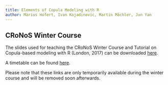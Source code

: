 ```yaml
---
title: Elements of Copula Modeling with R
author: Marius Hofert, Ivan Kojadinovic, Martin Mächler, Jun Yan
---
```


## CRoNoS Winter Course

The slides used for teaching the CRoNoS Winter Course and Tutorial on Copula-based
modeling with R (London, 2017) can be downloaded [here](contents/slides.pdf).

A timetable can be found [here](contents/timetable.pdf).

Please note that these links are only temporarily available during the winter
course and will be removed soon afterwards.


